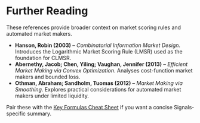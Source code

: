 # Further Reading

These references provide broader context on market scoring rules and automated market makers.

- **Hanson, Robin (2003)** – *Combinatorial Information Market Design*. Introduces the Logarithmic Market Scoring Rule (LMSR) used as the foundation for CLMSR.
- **Abernethy, Jacob; Chen, Yiling; Vaughan, Jennifer (2013)** – *Efficient Market Making via Convex Optimization*. Analyses cost-function market makers and bounded loss.
- **Othman, Abraham; Sandholm, Tuomas (2012)** – *Market Making via Smoothing*. Explores practical considerations for automated market makers under limited liquidity.

Pair these with the [Key Formulas Cheat Sheet](../mechanism/key-formulas.md) if you want a concise Signals-specific summary.

